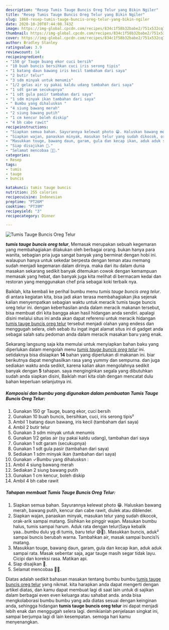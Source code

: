 ```yaml
---
description: "Resep Tumis Tauge Buncis Oreg Telur yang Bikin Ngiler"
title: "Resep Tumis Tauge Buncis Oreg Telur yang Bikin Ngiler"
slug: 1860-resep-tumis-tauge-buncis-oreg-telur-yang-bikin-ngiler
date: 2020-10-20T07:44:08.743Z
image: https://img-global.cpcdn.com/recipes/834c1f58b32babe2/751x532cq70/tumis-tauge-buncis-oreg-telur-foto-resep-utama.jpg
thumbnail: https://img-global.cpcdn.com/recipes/834c1f58b32babe2/751x532cq70/tumis-tauge-buncis-oreg-telur-foto-resep-utama.jpg
cover: https://img-global.cpcdn.com/recipes/834c1f58b32babe2/751x532cq70/tumis-tauge-buncis-oreg-telur-foto-resep-utama.jpg
author: Bradley Stanley
ratingvalue: 3.9
reviewcount: 14
recipeingredient:
- "150 gr Tauge buang ekor cuci bersih"
- "10 buah buncis bersihkan cuci iris serong tipis"
- "1 batang daun bawang iris kecil tambaham dari saya"
- "2 butir telur"
- "3 sdm minyak untuk menumis"
- "1/2 gelas air sy pakai kaldu udang tambahan dari saya"
- "1 sdt garam secukupnya"
- "1 sdt gula pasir tambahan dari saya"
- "1 sdm minyak ikan tambahan dari saya"
- " Bumbu yang dihalusksn "
- "4 siung bawang merah"
- "2 siung bawang putih"
- "1 cm kencur boleh diskip"
- "4 bh cabe rawit"
recipeinstructions:
- "Siapkan semua bahan. Sayurannya kelewat photo 😁. Haluskan bawang merah, bawang putih, kencur dan cabe rawit, diulek atau diblender."
- "Siapkan wajan, panaskan minyak, masukan telur yang sudah dikocok, orak-arik sampai matang. Sisihkan ke pinggir wajan. Masukan bumbu halus, tumis sampai harum. Aduk rata dengan telur(Saya kebalik yaa...bumbu dulu yg di tumis, baru telur 😅🙏). Masukkan buncis, aduk² sampai buncis berubah warna. Tambahkan air, masak sampai buncis½ matang."
- "Masukkan touge, bawang daun, garam, gula dan kecap ikan, aduk aduk sampai rata. Masak sebentar saja, agar tauge masih segar tidak layu. Cicipi dan koreksi rasa. Matikan api."
- "Siap disajikan 🤩."
- "Selamat mencobaa 🤗🥰."
categories:
- Resep
tags:
- tumis
- tauge
- buncis

katakunci: tumis tauge buncis 
nutrition: 255 calories
recipecuisine: Indonesian
preptime: "PT26M"
cooktime: "PT39M"
recipeyield: "3"
recipecategory: Dinner

---
```



![Tumis Tauge Buncis Oreg Telur](https://img-global.cpcdn.com/recipes/834c1f58b32babe2/751x532cq70/tumis-tauge-buncis-oreg-telur-foto-resep-utama.jpg)

<b><i>tumis tauge buncis oreg telur</i></b>, Memasak merupakan sebuah kegemaran yang membahagiakan dilakukan oleh berbagai orang. bukan hanya para wanita, sebagian pria juga sangat banyak yang berminat dengan hobi ini. walaupun hanya untuk sekedar berpesta dengan teman atau memang sudah menjadi kegemaran dalam dirinya. maka dari itu dalam dunia masakan sekarang sedikit banyak ditemukan cowok dengan kemampuan memasak yang hebat, dan banyak juga kita melihat di bermacam kedai dan restoran yang menggunakan chef pria sebagai koki terbaik nya.

Baiklah, kita kembali ke perihal bumbu menu <i>tumis tauge buncis oreg telur</i>. di antara kegiatan kita, bisa jadi akan terasa membahagiakan jika sejenak kalian menyempatkan sebagian waktu untuk meracik tumis tauge buncis oreg telur ini. dengan keberhasilan anda dalam meracik makanan tersebut, bisa membuat diri kita bangga akan hasil hidangan anda sendiri. apalagi disini melalui situs ini anda akan dapat referensi untuk meracik hidangan <u>tumis tauge buncis oreg telur</u> tersebut menjadi olahan yang endess dan menggugah selera, oleh sebab itu ingat ingat alamat situs ini di gadget anda sebagai salah satu pedoman anda dalam meracik masakan baru yang enak.




Sekarang langsung saja kita memulai untuk menyiapkan bahan baku yang diperlukan dalam mengolah menu <u><i>tumis tauge buncis oreg telur</i></u> ini. setidaknya bisa disiapkan <b>14</b> bahan yang diperlukan di makanan ini. biar berikutnya dapat menghasilkan rasa yang yummy dan sempurna. dan juga sediakan waktu anda sedikit, karena kalian akan mengolahnya sedikit banyak dengan <b>5</b> tahapan. saya menginginkan segala yang dibutuhkan sudah anda siapkan disini, Baiklah mari kita olah dengan mencatat dulu bahan keperluan selanjutnya ini.

<!--inarticleads1-->

##### Komposisi dan bumbu yang digunakan dalam pembuatan Tumis Tauge Buncis Oreg Telur:

1. Gunakan 150 gr Tauge, buang ekor, cuci bersih
1. Gunakan 10 buah buncis, bersihkan, cuci, iris serong tipis²
1. Ambil 1 batang daun bawang, iris kecil (tambaham dari saya)
1. Ambil 2 butir telur
1. Gunakan 3 sdm minyak untuk menumis
1. Gunakan 1/2 gelas air (sy pakai kaldu udang), tambahan dari saya
1. Gunakan 1 sdt garam (secukupnya)
1. Gunakan 1 sdt gula pasir (tambahan dari saya)
1. Sediakan 1 sdm minyak ikan (tambahan dari saya)
1. Gunakan  ✓Bumbu yang dihalusksn :
1. Ambil 4 siung bawang merah
1. Sediakan 2 siung bawang putih
1. Gunakan 1 cm kencur, boleh diskip
1. Ambil 4 bh cabe rawit




<!--inarticleads2-->

##### Tahapan membuat Tumis Tauge Buncis Oreg Telur:

1. Siapkan semua bahan. Sayurannya kelewat photo 😁. Haluskan bawang merah, bawang putih, kencur dan cabe rawit, diulek atau diblender.
1. Siapkan wajan, panaskan minyak, masukan telur yang sudah dikocok, orak-arik sampai matang. Sisihkan ke pinggir wajan. Masukan bumbu halus, tumis sampai harum. Aduk rata dengan telur(Saya kebalik yaa...bumbu dulu yg di tumis, baru telur 😅🙏). Masukkan buncis, aduk² sampai buncis berubah warna. Tambahkan air, masak sampai buncis½ matang.
1. Masukkan touge, bawang daun, garam, gula dan kecap ikan, aduk aduk sampai rata. Masak sebentar saja, agar tauge masih segar tidak layu. Cicipi dan koreksi rasa. Matikan api.
1. Siap disajikan 🤩.
1. Selamat mencobaa 🤗🥰.




Diatas adalah sedikit bahasan masakan tentang bumbu bumbu <u>tumis tauge buncis oreg telur</u> yang nikmat. kita harapkan anda dapat mengerti dengan artikel diatas, dan kamu dapat membuat lagi di saat lain untuk di sajikan dalam berbagai even even keluarga atau sahabat anda. anda bisa mengkolaborasi bumbu bumbu yang ada diatas sesuai dengan keinginan anda, sehingga hidangan <b>tumis tauge buncis oreg telur</b> ini dapat menjadi lebih enak dan menggugah selera lagi. demikianlah penjelasan singkat ini, sampai berjumpa lagi di lain kesempatan. semoga hari kamu menyenangkan.
